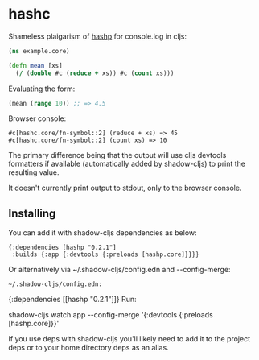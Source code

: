 # hashc

Shameless plaigarism of [hashp](https://github.com/weavejester/hashp) for
console.log in cljs:

```clojure
(ns example.core)

(defn mean [xs]
  (/ (double #c (reduce + xs)) #c (count xs)))
```

Evaluating the form:

```clojure
(mean (range 10)) ;; => 4.5
```

Browser console:

    #c[hashc.core/fn-symbol::2] (reduce + xs) => 45
    #c[hashc.core/fn-symbol::2] (count xs) => 10

The primary difference being that the output will use cljs devtools formatters
if available (automatically added by shadow-cljs) to print the resulting value.

It doesn't currently print output to stdout, only to the browser console.

## Installing

You can add it with shadow-cljs dependencies as below:

    {:dependencies [hashp "0.2.1"]
     :builds {:app {:devtools {:preloads [hashp.core]}}}}

Or alternatively via ~/.shadow-cljs/config.edn and --config-merge:

    ~/.shadow-cljs/config.edn:

{:dependencies [[hashp "0.2.1"]]}
Run:

shadow-cljs watch app --config-merge '{:devtools {:preloads [hashp.core]}}'

If you use deps with shadow-cljs you'll likely need to add it to the project
deps or to your home directory deps as an alias.
